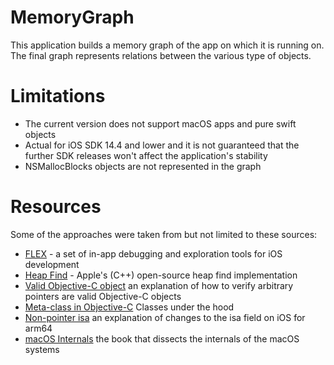 # MemoryGraph
This application builds a memory graph of the app on which it is running on. The final graph represents relations between the various type of objects.

# Limitations
* The current version does not support macOS apps and pure swift objects
* Actual for iOS SDK 14.4 and lower and it is not guaranteed that the further  SDK releases won't affect the application's stability
* NSMallocBlocks objects are not represented in the graph

# Resources
Some of the approaches were taken from but not limited to these sources:
* [FLEX](https://github.com/FLEXTool/FLEX) - a set of in-app debugging and exploration tools for iOS development
* [Heap Find](https://opensource.apple.com/source/lldb/lldb-112/examples/darwin/heap_find/heap_find.c.auto.html) - Apple's (C++) open-source heap find implementation
* [Valid Objective-C object](https://blog.timac.org/2016/1124-testing-if-an-arbitrary-pointer-is-a-valid-objective-c-object/) an explanation of how to verify arbitrary pointers are valid Objective-C objects
* [Meta-class in Objective-C](https://www.cocoawithlove.com/2010/01/what-is-meta-class-in-objective-c.html) Classes under the hood
* [Non-pointer isa](http://www.sealiesoftware.com/blog/archive/2013/09/24/objc_explain_Non-pointer_isa.html) an explanation of changes to the isa field on iOS for arm64
* [macOS Internals](https://www.amazon.com/Mac-OS-Internals-Approach-paperback/dp/0134426541) the book that dissects the internals of the macOS systems

